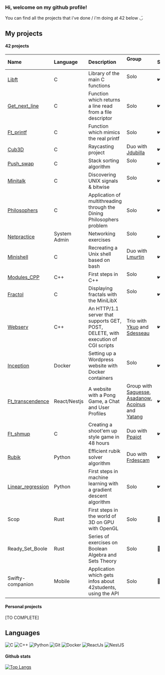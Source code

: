 ### Hi, welcome on my github profile!

You can find all the projects that i've done / i'm doing at 42 below ◡̈

## My projects

#### 42 projects

| Name                                   | Language     | Description                 | Group                                                               | Status | How interesting? |
|:---------------------------------------|:-------------|:----------------------------|:--------------------------------------------------------------------|:-------|:---|
| [Libft][42-libft]                      | C            | Library of the main C functions | Solo                                                       | ✔️|   ★|
| [Get_next_line][42-get_next_line]      | C            | Function which returns a line read from a file descriptor| Solo                                    | ✔️| ★|
| [Ft_printf][42-ft_printf]              | C            | Function which mimics the real printf | Solo                                             |✔️| ★|
| [Cub3D][42-cub3d]                      | C            | Raycasting project| Duo with [Jdubilla][Jdubilla]                                              |✔️| ★★★|
| [Push_swap][42-push_swap]              | C            | Stack sorting algorithm| Solo                                                                 |✔️|★★★|
| [Minitalk][42-minitalk]                | C            | Discovering UNIX signals & bitwise | Solo                                                 |✔️|★★|
| [Philosophers][42-Philosophers]        | C            | Application of multithreading through the Dining Philosophers problem | Solo |✔️|★★★★|
| [Netpractice][42-netpractice]          | System Admin | Networking exercises| Solo                                                               |✔️| ★★|
| [Minishell][42-Minishell]              | C            | Recreating a Unix shell based on bash| Duo with [Lmurtin][Lmurtin]                      |✔️|★★★★|
| [Modules_CPP][42-CPP_Modules]          | C++          | First steps in C++ | Solo                                                              |✔️|★★★|
| [Fractol][42-fractol]                  | C            | Displaying fractals with the MiniLibX  | Solo                                           |✔️|★★★★|
| [Webserv][42-Webserv]                  | C++          | An HTTP/1.1 server that supports GET, POST, DELETE, with execution of CGI scripts | Trio with [Ykuo][Ykuo] and [Sdesseau][Sdesseau]                              |✔️|★★★★|
| [Inception][42-Inception]              | Docker       | Setting up a Wordpress website with Docker containers | Solo                                        |✔️|★★★|
| [Ft_transcendence][42-ft_transcendence]| React/Nestjs | A website with a Pong Game, a Chat and User Profiles | Group with [Saguesse][Saguesse], [Asadanow][Asadanow], [Acoinus][Acoinus] and [Yatang][Yatang] | ✔️ |★★★★|
| [Ft_shmup][42-ft-shmup]                | C            | Creating a shoot'em up style game in 48 hours  | Duo with [Ppajot][Ppajot]                         |✔️|★★★|
| [Rubik][42-rubik]                      | Python       | Efficient rubik solver algorithm  | Duo with [Frdescam][Frdescam]                                     |✔️|★★★★|
| [Linear_regression][linear_regression] | Python       | First steps in machine learning with a gradient descent algorithm | Solo                               | ✔️|★★★★|
| Scop | Rust       | First steps in the world of 3D on GPU with OpenGL | Solo                               | 🚧|?|
| Ready_Set_Boole | Rust       | Series of exercises on Boolean Algebra and Sets Theory | Solo                               | 🚧|?|
| Swifty-companion | Mobile       | Application which gets infos about 42students, using the API | Solo                               | 🚧|?|


#### Personal projects

[TO COMPLETE]

## Languages

![C]
![C++]
![Python]
![Git]
![Docker]
![ReactJs]
![NestJS]

<!-- Lien repo github --->

[42-CPP_Modules]:https://github.com/pareidolies/42-cpp_pool
[42-libft]: https://github.com/pareidolies/42-libft
[42-get_next_line]: https://github.com/pareidolies/42-get_next_line
[42-ft_printf]:https://github.com/pareidolies/42-ft_printf
[42-fractol]:https://github.com/pareidolies/42-fract-ol
[42-push_swap]:https://github.com/pareidolies/42-push_swap
[42-minitalk]:https://github.com/pareidolies/42-minitalk
[42-Philosophers]:https://github.com/pareidolies/42-philosophers
[42-Minishell]:https://github.com/pareidolies/42-minishell
[42-Webserv]:https://github.com/pareidolies/42-webserv
[42-Inception]:https://github.com/pareidolies/42-inception
[42-ft_transcendence]:https://github.com/alex-sdn/ft_transcendence
[linear_regression]:https://github.com/pareidolies/42-ft_linear_regression
[42-rubik]:https://github.com/frdescam/rubik
[42-cub3d]:https://github.com/pareidolies/42-cub3d
[42-netpractice]:https://github.com/pareidolies/42-netpractice
[42-ft-shmup]:https://github.com/pareidolies/42-ft_shmup

<!-- Mates --->

[Jdubilla]:https://github.com/jdubilla
[Lmurtin]:https://github.com/LeaMurtin
[Ykuo]:https://github.com/Chenade
[Sdesseau]:https://github.com/sdesseau
[Saguesse]:https://github.com/swilene
[Asadanow]:https://github.com/alex-sdn
[Acoinus]:https://github.com/ob-teau
[Yatang]:https://github.com/yahuitang227
[Ppajot]:https://github.com/pypajot
[Frdescam]:https://github.com/frdescam

<!-- Github Link --->

[C]: https://img.shields.io/badge/C-%2300599C.svg?style=for-the-badge&logo=c&logoColor=white
[C++]: https://img.shields.io/badge/C++-%2300599C.svg?style=for-the-badge&logo=c%2B%2B&logoColor=white
[Docker]: https://img.shields.io/badge/Docker-2CA5E0?style=for-the-badge&logo=docker&logoColor=white
[Python]: https://img.shields.io/badge/Python-3776AB?style=for-the-badge&logo=python&logoColor=white
[ReactJs]: https://img.shields.io/badge/React-20232A?style=for-the-badge&logo=react&logoColor=61DAFB
[NestJs]: https://img.shields.io/badge/-NestJs-ea2845?style=for-the-badge&logo=nestjs&logoColor=white
[Git]: https://img.shields.io/badge/git-%23F05033.svg?style=for-the-badge&logo=git&logoColor=white

#### Github stats

[![Top Langs](https://github-readme-stats.vercel.app/api/top-langs/?username=pareidolies&layout=compact&theme=apprentice)](https://github.com/anuraghazra/github-readme-stats)

<!--
**pareidolies/pareidolies** is a ✨ _special_ ✨ repository because its `README.md` (this file) appears on your GitHub profile.

Here are some ideas to get you started:

- 🔭 I’m currently working on ...
- 🌱 I’m currently learning ...
- 👯 I’m looking to collaborate on ...
- 🤔 I’m looking for help with ...
- 💬 Ask me about ...
- 📫 How to reach me: ...
- 😄 Pronouns: ...
- ⚡ Fun fact: ...
-->
